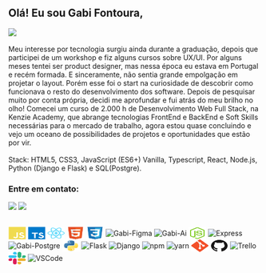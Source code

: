 ## Olá! Eu sou Gabi Fontoura, 
   <img src="https://readme-typing-svg.herokuapp.com?font=monospace&color=d089ff&size=27&left=true&vCenter=true&lines=A+Web+Developer;Mostly+FrontEnd;also+curious+about+BackEnd;Designer+from+Unesp;and+Cat+lover;">

Meu interesse por tecnologia surgiu ainda durante a graduação, depois que participei de um workshop e fiz alguns cursos sobre UX/UI. Por alguns meses tentei ser product designer, mas nessa época eu estava em Portugal e recém formada. E sinceramente, não sentia grande empolgação em projetar o layout. Porém esse foi o start na curiosidade de descobrir como funcionava o resto do desenvolvimento dos software. Depois de pesquisar muito por conta própria, decidi me aprofundar e fui atrás do meu brilho no olho! Comecei um curso de 2.000 h de Desenvolvimento Web Full Stack, na Kenzie Academy, que abrange tecnologias FrontEnd e BackEnd e Soft Skills necessárias para o mercado de trabalho, agora estou quase concluindo e vejo um oceano de possibilidades de projetos e oportunidades que estão por vir.<br><br>
Stack: HTML5, CSS3, JavaScript (ES6+) Vanilla, Typescript, React, Node.js, Python (Django e Flask) e SQL(Postgre).

### Entre em contato: 
   <a href="mailto:gabigfontoura@gmail.com" target="_blank"><img src="https://img.shields.io/badge/Gmail-D14836?style=for-the-badge&logo=gmail&logoColor=white"></a>
  <a href="https://www.linkedin.com/in/gabriela-garcia-fontoura" target="_blank"><img src="https://img.shields.io/badge/-LinkedIn-%230077B5?style=for-the-badge&logo=linkedin&logoColor=white" target="_blank"></a> 

  <div style="display: inline_block"><br>
    <img align="center" alt="Js" height="25" width="35" title="JavaScript" src="https://raw.githubusercontent.com/devicons/devicon/master/icons/javascript/javascript-plain.svg">
    <img align="center" alt="Ts" height="25" width="35" title="Typescript" src="https://raw.githubusercontent.com/devicons/devicon/master/icons/typescript/typescript-plain.svg">
    <img align="center" alt="React" height="25" width="35" title="React" src="https://raw.githubusercontent.com/devicons/devicon/master/icons/react/react-original.svg">
    <img align="center" alt="Gabi-HTML" height="25" width="35" title="HTML" src="https://raw.githubusercontent.com/devicons/devicon/master/icons/html5/html5-original.svg">
    <img align="center" alt="Gabi-CSS" height="25" width="35" title="CSS" src="https://raw.githubusercontent.com/devicons/devicon/master/icons/css3/css3-original.svg">
    <img align="center" alt="Gabi-Figma" height="25" width="35" title="Figma" src="https://cdn.jsdelivr.net/gh/devicons/devicon/icons/figma/figma-original.svg">
    <img align="center" alt="Gabi-Ai" height="25" width="35" title="Illustrator" src="https://cdn.jsdelivr.net/gh/devicons/devicon/icons/illustrator/illustrator-plain.svg">
   <img align="center" alt="Node.js" height="25" width="35" title="Node.js" src="https://raw.githubusercontent.com/devicons/devicon/master/icons/nodejs/nodejs-original.svg">
      <img align="center" alt="Express" height="25" width="35"  title="Express" src="https://cdn.jsdelivr.net/gh/devicons/devicon/icons/express/express-original.svg"/>
<img align="center" alt="Gabi-Postgre" height="25" width="35" title="PostgreSQL"src="https://cdn.jsdelivr.net/gh/devicons/devicon/icons/postgresql/postgresql-original.svg">
   <img align="center" alt="Python" height="25" width="35" title="Python" src="https://raw.githubusercontent.com/devicons/devicon/master/icons/python/python-original.svg">
      <img align="center" alt="Flask" height="25" width="35" title="Flask" src="https://cdn.jsdelivr.net/gh/devicons/devicon/icons/flask/flask-original.svg" />
      <img align="center" alt="Django"height="25" width="35" title="Django" src="https://cdn.jsdelivr.net/gh/devicons/devicon/icons/django/django-plain.svg" />
      <img align="center" alt="npm" height="25" width="35" title="npm" src="https://cdn.jsdelivr.net/gh/devicons/devicon/icons/npm/npm-original-wordmark.svg" />
      <img align="center" alt="yarn" height="25" width="35" title="yarn" src="https://cdn.jsdelivr.net/gh/devicons/devicon/icons/yarn/yarn-original-wordmark.svg" 
      <img align="center" alt="Bash" height="25" width="35" title="Bash" src="https://cdn.jsdelivr.net/gh/devicons/devicon/icons/bash/bash-original.svg" />
      <img align="center" alt="Git" height="25" width="35" title="Git" src="https://raw.githubusercontent.com/devicons/devicon/master/icons/git/git-original.svg">
      <img align="center" alt="GitHub" height="25" width="35" title="GitHub" src="https://raw.githubusercontent.com/devicons/devicon/master/icons/github/github-original.svg">
       <img align="center" alt="Trello" height="25" width="35" title="Trello" src="https://cdn.jsdelivr.net/gh/devicons/devicon/icons/trello/trello-plain.svg" />
      <img align="center" alt="Slack" height="25" width="35" title="Slack" src="https://raw.githubusercontent.com/devicons/devicon/master/icons/slack/slack-original.svg"> 
   <img align="center" alt="VSCode" height="25" width="35" title="VSCode" src="https://cdn.jsdelivr.net/gh/devicons/devicon/icons/vscode/vscode-original.svg" />
  </div>  
  
